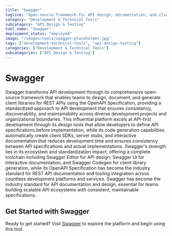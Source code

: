```yaml
---
title: "Swagger"
tagline: "Open-source framework for API design, documentation, and client generation"
category: "Development & Technical Tools"
subcategory: "API Design & Testing"
tool_name: "Swagger"
deployment_status: "deployed"
image: "/images/tools/swagger-placeholder.jpg"
tags: ["development-technical-tools", "api-design-testing"]
categories: ["Development & Technical Tools"]
subcategories: ["API Design & Testing"]
---
```


# Swagger

Swagger transforms API development through its comprehensive open-source framework that enables teams to design, document, and generate client libraries for REST APIs using the OpenAPI Specification, providing a standardized approach to API development that ensures consistency, discoverability, and maintainability across diverse development projects and organizational boundaries. This influential platform excels at API-first development through its design tools that allow developers to define API specifications before implementation, while its code generation capabilities automatically create client SDKs, server stubs, and interactive documentation that reduces development time and ensures consistency between API specifications and actual implementations. Swagger's strength lies in its ecosystem and standardization impact, offering a complete toolchain including Swagger Editor for API design, Swagger UI for interactive documentation, and Swagger Codegen for client library generation, while its OpenAPI Specification has become the industry standard for REST API documentation and tooling integration across countless development platforms and services. Swagger has become the industry standard for API documentation and design, essential for teams building scalable API ecosystems with consistent, maintainable specifications.

## Get Started with Swagger

Ready to get started? Visit [Swagger](https://swagger.io) to explore the platform and begin using this tool.